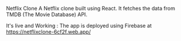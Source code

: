 Netflix Clone
A Netflix clone built using React. It fetches the data from TMDB (The Movie Database) API. 


It's live and Working : 
The app is deployed using Firebase at https://netflixclone-6cf2f.web.app/